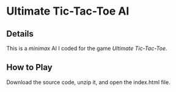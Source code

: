 # Ultimate Tic-Tac-Toe AI

## Details

This is a _minimax_ AI I coded for the game _Ultimate Tic-Tac-Toe_. 

## How to Play

Download the source code, unzip it, and open the index.html file. 
